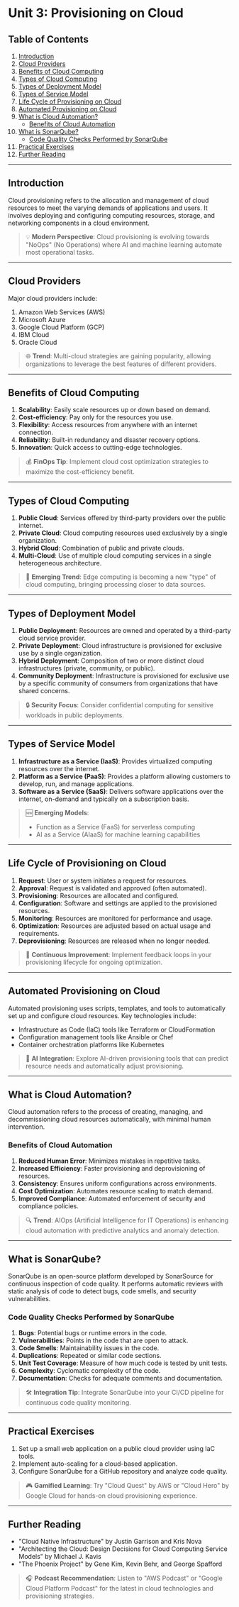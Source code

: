 # Unit 3: Provisioning on Cloud

## Table of Contents
1. [Introduction](#introduction)
2. [Cloud Providers](#cloud-providers)
3. [Benefits of Cloud Computing](#benefits-of-cloud-computing)
4. [Types of Cloud Computing](#types-of-cloud-computing)
5. [Types of Deployment Model](#types-of-deployment-model)
6. [Types of Service Model](#types-of-service-model)
7. [Life Cycle of Provisioning on Cloud](#life-cycle-of-provisioning-on-cloud)
8. [Automated Provisioning on Cloud](#automated-provisioning-on-cloud)
9. [What is Cloud Automation?](#what-is-cloud-automation)
   - [Benefits of Cloud Automation](#benefits-of-cloud-automation)
10. [What is SonarQube?](#what-is-sonarqube)
    - [Code Quality Checks Performed by SonarQube](#code-quality-checks-performed-by-sonarqube)
11. [Practical Exercises](#practical-exercises)
12. [Further Reading](#further-reading)

---

## Introduction

Cloud provisioning refers to the allocation and management of cloud resources to meet the varying demands of applications and users. It involves deploying and configuring computing resources, storage, and networking components in a cloud environment.

> 💡 **Modern Perspective**: Cloud provisioning is evolving towards "NoOps" (No Operations) where AI and machine learning automate most operational tasks.

---

## Cloud Providers

Major cloud providers include:

1. Amazon Web Services (AWS)
2. Microsoft Azure
3. Google Cloud Platform (GCP)
4. IBM Cloud
5. Oracle Cloud

> 🌐 **Trend**: Multi-cloud strategies are gaining popularity, allowing organizations to leverage the best features of different providers.

---

## Benefits of Cloud Computing

1. **Scalability**: Easily scale resources up or down based on demand.
2. **Cost-efficiency**: Pay only for the resources you use.
3. **Flexibility**: Access resources from anywhere with an internet connection.
4. **Reliability**: Built-in redundancy and disaster recovery options.
5. **Innovation**: Quick access to cutting-edge technologies.

> 💰 **FinOps Tip**: Implement cloud cost optimization strategies to maximize the cost-efficiency benefit.

---

## Types of Cloud Computing

1. **Public Cloud**: Services offered by third-party providers over the public internet.
2. **Private Cloud**: Cloud computing resources used exclusively by a single organization.
3. **Hybrid Cloud**: Combination of public and private clouds.
4. **Multi-Cloud**: Use of multiple cloud computing services in a single heterogeneous architecture.

> 🔄 **Emerging Trend**: Edge computing is becoming a new "type" of cloud computing, bringing processing closer to data sources.

---

## Types of Deployment Model

1. **Public Deployment**: Resources are owned and operated by a third-party cloud service provider.
2. **Private Deployment**: Cloud infrastructure is provisioned for exclusive use by a single organization.
3. **Hybrid Deployment**: Composition of two or more distinct cloud infrastructures (private, community, or public).
4. **Community Deployment**: Infrastructure is provisioned for exclusive use by a specific community of consumers from organizations that have shared concerns.

> 🔒 **Security Focus**: Consider confidential computing for sensitive workloads in public deployments.

---

## Types of Service Model

1. **Infrastructure as a Service (IaaS)**: Provides virtualized computing resources over the internet.
2. **Platform as a Service (PaaS)**: Provides a platform allowing customers to develop, run, and manage applications.
3. **Software as a Service (SaaS)**: Delivers software applications over the internet, on-demand and typically on a subscription basis.

> 🆕 **Emerging Models**: 
> - Function as a Service (FaaS) for serverless computing
> - AI as a Service (AIaaS) for machine learning capabilities

---

## Life Cycle of Provisioning on Cloud

1. **Request**: User or system initiates a request for resources.
2. **Approval**: Request is validated and approved (often automated).
3. **Provisioning**: Resources are allocated and configured.
4. **Configuration**: Software and settings are applied to the provisioned resources.
5. **Monitoring**: Resources are monitored for performance and usage.
6. **Optimization**: Resources are adjusted based on actual usage and requirements.
7. **Deprovisioning**: Resources are released when no longer needed.

> 🔄 **Continuous Improvement**: Implement feedback loops in your provisioning lifecycle for ongoing optimization.

---

## Automated Provisioning on Cloud

Automated provisioning uses scripts, templates, and tools to automatically set up and configure cloud resources. Key technologies include:

- Infrastructure as Code (IaC) tools like Terraform or CloudFormation
- Configuration management tools like Ansible or Chef
- Container orchestration platforms like Kubernetes

> 🤖 **AI Integration**: Explore AI-driven provisioning tools that can predict resource needs and automatically adjust provisioning.

---

## What is Cloud Automation?

Cloud automation refers to the process of creating, managing, and decommissioning cloud resources automatically, with minimal human intervention.

### Benefits of Cloud Automation

1. **Reduced Human Error**: Minimizes mistakes in repetitive tasks.
2. **Increased Efficiency**: Faster provisioning and deprovisioning of resources.
3. **Consistency**: Ensures uniform configurations across environments.
4. **Cost Optimization**: Automates resource scaling to match demand.
5. **Improved Compliance**: Automated enforcement of security and compliance policies.

> 🔍 **Trend**: AIOps (Artificial Intelligence for IT Operations) is enhancing cloud automation with predictive analytics and anomaly detection.

---

## What is SonarQube?

SonarQube is an open-source platform developed by SonarSource for continuous inspection of code quality. It performs automatic reviews with static analysis of code to detect bugs, code smells, and security vulnerabilities.

### Code Quality Checks Performed by SonarQube

1. **Bugs**: Potential bugs or runtime errors in the code.
2. **Vulnerabilities**: Points in the code that are open to attack.
3. **Code Smells**: Maintainability issues in the code.
4. **Duplications**: Repeated or similar code sections.
5. **Unit Test Coverage**: Measure of how much code is tested by unit tests.
6. **Complexity**: Cyclomatic complexity of the code.
7. **Documentation**: Checks for adequate comments and documentation.

> 🛠️ **Integration Tip**: Integrate SonarQube into your CI/CD pipeline for continuous code quality monitoring.

---

## Practical Exercises

1. Set up a small web application on a public cloud provider using IaC tools.
2. Implement auto-scaling for a cloud-based application.
3. Configure SonarQube for a GitHub repository and analyze code quality.

> 🎮 **Gamified Learning**: Try "Cloud Quest" by AWS or "Cloud Hero" by Google Cloud for hands-on cloud provisioning experience.

---

## Further Reading

- "Cloud Native Infrastructure" by Justin Garrison and Kris Nova
- "Architecting the Cloud: Design Decisions for Cloud Computing Service Models" by Michael J. Kavis
- "The Phoenix Project" by Gene Kim, Kevin Behr, and George Spafford

> 🎧 **Podcast Recommendation**: Listen to "AWS Podcast" or "Google Cloud Platform Podcast" for the latest in cloud technologies and provisioning strategies.

